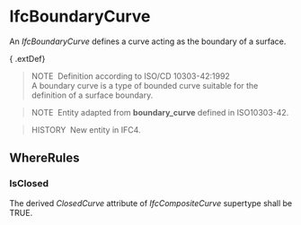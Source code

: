 # IfcBoundaryCurve

An _IfcBoundaryCurve_ defines a curve acting as the boundary of a surface.

{ .extDef}
> NOTE&nbsp; Definition according to ISO/CD 10303-42:1992  
> A boundary curve is a type of bounded curve suitable for the definition of a surface boundary.

> NOTE&nbsp; Entity adapted from **boundary_curve** defined in ISO10303-42.

> HISTORY&nbsp; New entity in IFC4.

## WhereRules

### IsClosed
The derived _ClosedCurve_ attribute of _IfcCompositeCurve_ supertype shall be TRUE.
